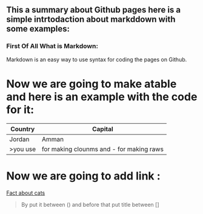 ## This a summary about Github pages here is a simple intrtodaction about markddown with some examples:
### First Of All What is Markdown:
Markdown is an easy way to use syntax for coding the pages on Github.
# Now we are going to make atable  and here is an example with the code for it:
Country | Capital
--------|--------
Jordan | Amman
>you use | for making clounms and - for making raws

# Now we are going to add link :
[Fact about cats](https://www.rd.com/wp-content/uploads/2019/11/cat-10-e1573844975155-768x519.jpg)
>By put it between () and before that put title between []
